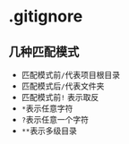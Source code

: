 # .gitignore

## 几种匹配模式

* 匹配模式前`/`代表项目根目录
* 匹配模式后`/`代表文件夹
* 匹配模式前`!` 表示取反
* `*`表示任意字符
* `?`表示任意一个字符
* `**`表示多级目录